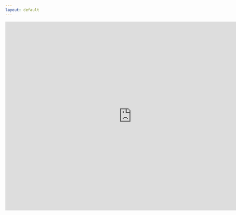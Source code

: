 ```yaml
---
layout: default
---
```


<iframe width="800" height="600" src="https://app.powerbi.com/view?r=eyJrIjoiMDA1NzFhMTUtYmYzNy00NjhmLWI4MTQtYTc0MWNkYjdmOGIyIiwidCI6IjNkYzA5NDM0LTZlMTgtNDY1MC04MmM3LTFmY2I3MDQ2MDNmZiJ9" frameborder="0" allowFullScreen="true"></iframe>
